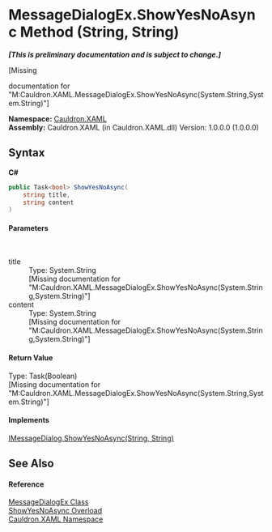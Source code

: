 # MessageDialogEx.ShowYesNoAsync Method (String, String)
 _**\[This is preliminary documentation and is subject to change.\]**_

\[Missing <summary> documentation for "M:Cauldron.XAML.MessageDialogEx.ShowYesNoAsync(System.String,System.String)"\]

**Namespace:**&nbsp;<a href="N_Cauldron_XAML">Cauldron.XAML</a><br />**Assembly:**&nbsp;Cauldron.XAML (in Cauldron.XAML.dll) Version: 1.0.0.0 (1.0.0.0)

## Syntax

**C#**<br />
``` C#
public Task<bool> ShowYesNoAsync(
	string title,
	string content
)
```


#### Parameters
&nbsp;<dl><dt>title</dt><dd>Type: System.String<br />\[Missing <param name="title"/> documentation for "M:Cauldron.XAML.MessageDialogEx.ShowYesNoAsync(System.String,System.String)"\]</dd><dt>content</dt><dd>Type: System.String<br />\[Missing <param name="content"/> documentation for "M:Cauldron.XAML.MessageDialogEx.ShowYesNoAsync(System.String,System.String)"\]</dd></dl>

#### Return Value
Type: Task(Boolean)<br />\[Missing <returns> documentation for "M:Cauldron.XAML.MessageDialogEx.ShowYesNoAsync(System.String,System.String)"\]

#### Implements
<a href="M_Cauldron_XAML_IMessageDialog_ShowYesNoAsync">IMessageDialog.ShowYesNoAsync(String, String)</a><br />

## See Also


#### Reference
<a href="T_Cauldron_XAML_MessageDialogEx">MessageDialogEx Class</a><br /><a href="Overload_Cauldron_XAML_MessageDialogEx_ShowYesNoAsync">ShowYesNoAsync Overload</a><br /><a href="N_Cauldron_XAML">Cauldron.XAML Namespace</a><br />